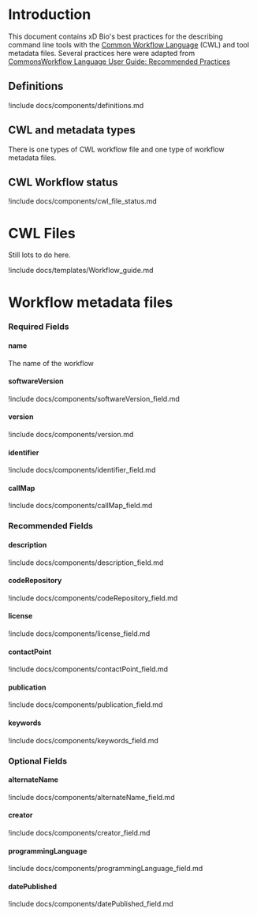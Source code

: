 # Introduction

This document contains xD Bio's best practices for the describing command line tools with the
[Common Workflow Language](https://github.com/common-workflow-language/common-workflow-language) (CWL) and tool metadata
files.
Several practices here were adapted from 
[CommonsWorkflow Language User Guide: Recommended Practices](http://www.commonwl.org/user_guide/rec-practices/)

## Definitions

!include docs/components/definitions.md

## CWL and metadata types 

There is one types of CWL workflow file and one type of workflow metadata files.

## CWL Workflow status

!include docs/components/cwl_file_status.md

# CWL Files

Still lots to do here.

!include docs/templates/Workflow_guide.md

# Workflow metadata files

### Required Fields

#### name

The name of the workflow

#### softwareVersion

!include docs/components/softwareVersion_field.md

#### version

!include docs/components/version.md

#### identifier

!include docs/components/identifier_field.md

#### callMap

!include docs/components/callMap_field.md

### Recommended Fields

#### description

!include docs/components/description_field.md

#### codeRepository

!include docs/components/codeRepository_field.md

#### license

!include docs/components/license_field.md

#### contactPoint

!include docs/components/contactPoint_field.md

#### publication

!include docs/components/publication_field.md

#### keywords

!include docs/components/keywords_field.md

### Optional Fields

#### alternateName

!include docs/components/alternateName_field.md

#### creator

!include docs/components/creator_field.md

#### programmingLanguage

!include docs/components/programmingLanguage_field.md

#### datePublished

!include docs/components/datePublished_field.md

